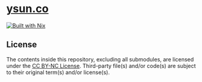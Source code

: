 # [ysun.co](https://ysun.co)

[![Built with Nix](https://builtwithnix.org/badge.svg)](https://builtwithnix.org)

## License

The contents inside this repository, excluding all submodules, are licensed under the [CC BY-NC License](license.txt).
Third-party file(s) and/or code(s) are subject to their original term(s) and/or license(s).
